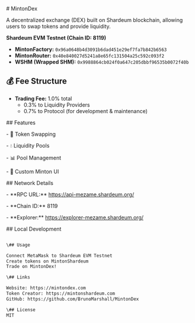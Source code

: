 \# MintonDex



A decentralized exchange (DEX) built on Shardeum blockchain, allowing users to swap tokens and provide liquidity.

**Shardeum EVM Testnet (Chain ID: 8119)**

- **MintonFactory:** `0x96a0648b4d3091b6dad451e29ef7fa7b842b6563`
- **MintonRouter:** `0x40e840027d5241a8e65fc131504a25c592c093f2`
- **WSHM (Wrapped SHM):** `0x9988864cb024f0a647c205dbbf96535b0072f40b`

## 💰 Fee Structure

- **Trading Fee:** 1.0% total
  - 0.3% to Liquidity Providers
  - 0.7% to Protocol (for development & maintenance)


\## Features

\- 🔄 Token Swapping

\- 💧 Liquidity Pools

\- 📊 Pool Management

\- 🎨 Custom Minton UI





\## Network Details

\- \*\*RPC URL:\*\* https://api-mezame.shardeum.org/

\- \*\*Chain ID:\*\* 8119

\- \*\*Explorer:\*\* https://explorer-mezame.shardeum.org/



\## Local Development

```bash

\## Usage

Connect MetaMask to Shardeum EVM Testnet
Create tokens on MintonShardeum
Trade on MintonDex!

\## Links

Website: https://mintondex.com
Token Creator: https://mintonshardeum.com
GitHub: https://github.com/BrunoMarshall/MintonDex

\## License
MIT


